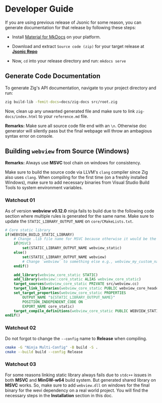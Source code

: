 # Developer Guide

If you are using previous release of Jsonic for some reason, you can generate documentation for that release by following these steps:

- Install [Material for MkDocs](https://squidfunk.github.io/mkdocs-material/getting-started/) on your platform.

- Download and extract `Source code (zip)` for your target release at [**Jsonic Repo**](https://github.com/bitlaab-bolt/jsonic)

- Now, `cd` into your release directory and run: `mkdocs serve`

## Generate Code Documentation

To generate Zig's API documentation, navigate to your project directory and run:

```sh
zig build-lib -femit-docs=docs/zig-docs src/root.zig
```

Now, clean up any unwanted generated file and make sure to link `zig-docs/index.html` to your `reference.md` file.

**Remarks:** Make sure all source code file end with an `\n`. Otherwise doc generator will silently pass but the final webpage will throw an ambagious syntax error on console.

## Building `webview` from Source (Windows)

**Remarks:** Always use **MSVC** tool chain on windows for consistency.

Make sure to build the source code via LLVM's `clang` compiler since Zig also uses `clang`. When compiling for the first time (on a freshly installed Windows), make sure to add necessary binaries from Visual Studio Build Tools to system environment variables.

### Watchout 01

As of version **webview v0.12.0** ninja fails to build due to the following code section where multiple rules is generated for the same name. Make sure to update the `STATIC_LIBRARY_OUTPUT_NAME` on `core/CMakeLists.txt`.

```cmake
# Core static library
if(WEBVIEW_BUILD_STATIC_LIBRARY)
    # Change .lib file name for MSVC because otherwise it would be the same for shared and static
    if(MSVC)
        set(STATIC_LIBRARY_OUTPUT_NAME webview_static)
    else()
        set(STATIC_LIBRARY_OUTPUT_NAME webview)
        # Change `webview` to something else e.g., webview_my_custom_name
    endif()

    add_library(webview_core_static STATIC)
    add_library(webview::core_static ALIAS webview_core_static)
    target_sources(webview_core_static PRIVATE src/webview.cc)
    target_link_libraries(webview_core_static PUBLIC webview_core_headers)
    set_target_properties(webview_core_static PROPERTIES
        OUTPUT_NAME "${STATIC_LIBRARY_OUTPUT_NAME}"
        POSITION_INDEPENDENT_CODE ON
        EXPORT_NAME core_static)
    target_compile_definitions(webview_core_static PUBLIC WEBVIEW_STATIC)
endif()
```

### Watchout 02

Do not forgot to change the `--config` name to **Release** when compiling.

```sh
cmake -G "Ninja Multi-Config" -B build -S .
cmake --build build --config Release
```

### Watchout 03

For some reasons linking static library always fails due to `stdc++` issues in both **MSVC** and **MinGW-w64** build system. But generated shared library on **MSVC** works. So, make sure to add `webview.dll` on windows for the final binary for the wevi dependency on a real world project. You will find the necessary steps in the **Installation** section in this doc.
